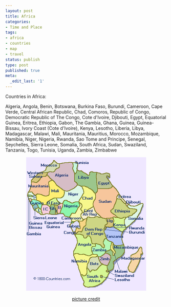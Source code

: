 ```yaml
---
layout: post
title: Africa
categories:
- Time and Place
tags:
- africa
- countries
- map
- travel
status: publish
type: post
published: true
meta:
  _edit_last: '1'
---
```

Countries in Africa:

Algeria, Angola, Benin, Botswana, Burkina Faso, Burundi, Cameroon, Cape Verde, Central African Republic, Chad, Comoros, Republic of Congo, Democratic Republic of The Congo, Cote d'Ivoire, Djibouti, Egypt, Equatorial Guinea, Eritrea, Ethiopia, Gabon, The Gambia, Ghana, Guinea, Guinea-Bissau, Ivory Coast (Cote d'Ivoire), Kenya, Lesotho, Liberia, Libya, Madagascar, Malawi, Mali, Mauritania, Mauritius, Morocco, Mozambique, Namibia, Niger, Nigeria, Rwanda, Sao Tome and Principe, Senegal, Seychelles, Sierra Leone, Somalia, South Africa, Sudan, Swaziland, Tanzania, Togo, Tunisia, Uganda, Zambia, Zimbabwe
<p style="text-align: center;"><a href="http://share.sweska.net/files/africa_map.gif"><img class="size-full wp-image-646" title="africa_map" src="/img/africa_map.gif" alt="" /></a></p>
<p style="text-align: center;"><a href="http://www.fullpassport.com/Trip2000/Countries/africa.gif">picture credit</a></p>
